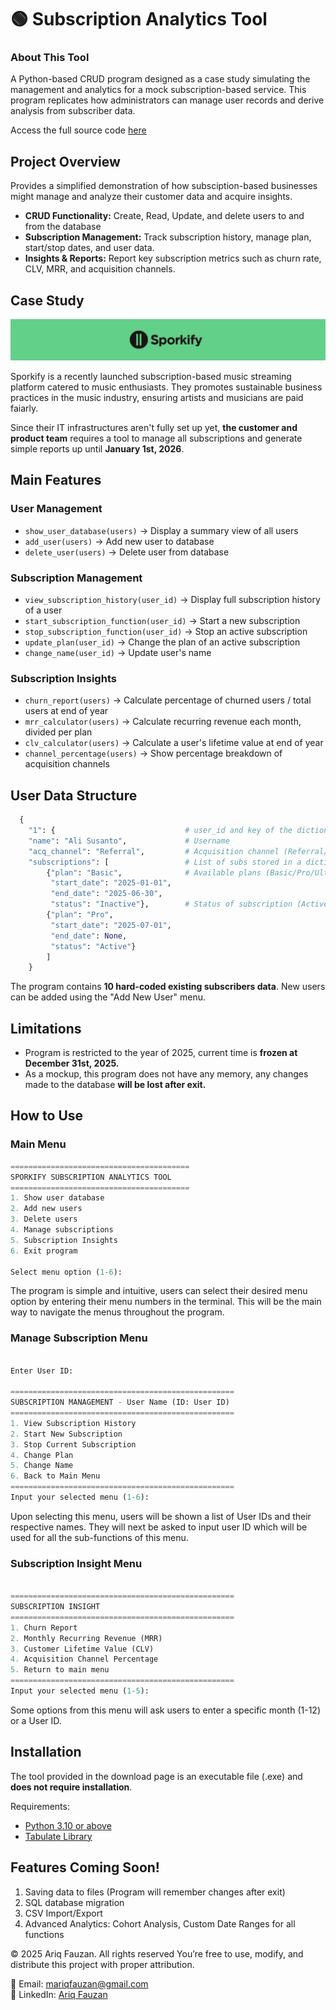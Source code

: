 # 🟢 Subscription Analytics Tool

### About This Tool
A Python-based CRUD program designed as a case study simulating the management and analytics for a mock subscription-based service. This program replicates how administrators can manage user records and derive analysis from subscriber data.

Access the full source code [here](https://github.com/ariq-ojan/subscription-analytics/blob/main/sporkify_subscriber_analytics_tool.py)

## Project Overview
Provides a simplified demonstration of how subsciption-based businesses might manage and analyze their customer data and acquire insights.
- **CRUD Functionality:** Create, Read, Update, and delete users to and from the database
- **Subscription Management:** Track subscription history, manage plan, start/stop dates, and user data.
- **Insights & Reports:** Report key subscription metrics such as churn rate, CLV, MRR, and acquisition channels.

## Case Study
<div align="center">
  <img src="https://github.com/ariq-ojan/subscription-analytics/blob/main/new_sporkify_banner.png">
</div>

Sporkify is a recently launched subscription-based music streaming platform catered to music enthusiasts. They promotes sustainable business practices in the music industry, ensuring artists and musicians are paid faiarly.

Since their IT infrastructures aren't fully set up yet, **the customer and product team** requires a tool to manage all subscriptions and generate simple reports up until **January 1st, 2026**.

## Main Features
### User Management
- `show_user_database(users)` → Display a summary view of all users  
- `add_user(users)` → Add new user to database  
- `delete_user(users)` → Delete user from database  

### Subscription Management
- `view_subscription_history(user_id)` → Display full subscription history of a user  
- `start_subscription_function(user_id)` → Start a new subscription  
- `stop_subscription_function(user_id)` → Stop an active subscription  
- `update_plan(user_id)` → Change the plan of an active subscription  
- `change_name(user_id)` → Update user's name  

### Subscription Insights
- `churn_report(users)` → Calculate percentage of churned users / total users at end of year
- `mrr_calculator(users)` → Calculate recurring revenue each month, divided per plan 
- `clv_calculator(users)` → Calculate a user's lifetime value at end of year 
- `channel_percentage(users)` → Show percentage breakdown of acquisition channels

## User Data Structure
```python
  {
    "1": {                             # user_id and key of the dictionary
    "name": "Ali Susanto",             # Username
    "acq_channel": "Referral",         # Acquisition channel (Referral/Ads/Organic)
    "subscriptions": [                 # List of subs stored in a dictionary
        {"plan": "Basic",              # Available plans (Basic/Pro/Ultimate)
         "start_date": "2025-01-01",
         "end_date": "2025-06-30",
         "status": "Inactive"},        # Status of subscription (Active/Inactive)
        {"plan": "Pro",               
         "start_date": "2025-07-01",
         "end_date": None,        
         "status": "Active"}
        ]
    }  
  ```
The program contains **10 hard-coded existing subscribers data**. New users can be added using the "Add New User" menu.

## Limitations
- Program is restricted to the year of 2025, current time is **frozen at December 31st, 2025.**
- As a mockup, this program does not have any memory, any changes made to the database **will be lost after exit.**

## How to Use

### Main Menu
```python
========================================
SPORKIFY SUBSCRIPTION ANALYTICS TOOL
========================================
1. Show user database
2. Add new users
3. Delete users
4. Manage subscriptions
5. Subscription Insights
6. Exit program

Select menu option (1-6):
```
The program is simple and intuitive, users can select their desired menu option by entering their menu numbers in the terminal. This will be the main way to navigate the menus throughout the program.

### Manage Subscription Menu

```python

Enter User ID:

==================================================
SUBSCRIPTION MANAGEMENT - User Name (ID: User ID)
==================================================
1. View Subscription History
2. Start New Subscription
3. Stop Current Subscription
4. Change Plan
5. Change Name
6. Back to Main Menu
==================================================
Input your selected menu (1-6):
```
Upon selecting this menu, users will be shown a list of User IDs and their respective names. They will next be asked to input user ID which will be used for all the sub-functions of this menu. 

### Subscription Insight Menu
```python

==================================================
SUBSCRIPTION INSIGHT
==================================================
1. Churn Report
2. Monthly Recurring Revenue (MRR)
3. Customer Lifetime Value (CLV)
4. Acquisition Channel Percentage
5. Return to main menu
==================================================
Input your selected menu (1-5):
```
Some options from this menu will ask users to enter a specific month (1-12) or a User ID.


## Installation

The tool provided in the download page is an executable file (.exe) and **does not require installation**. 

Requirements:
- [Python 3.10 or above](https://www.python.org/downloads/)
- [Tabulate Library](https://pypi.org/project/tabulate/)

## Features Coming Soon!
1. Saving data to files (Program will remember changes after exit)
1. SQL database migration
2. CSV Import/Export
3. Advanced Analytics: Cohort Analysis, Custom Date Ranges for all functions

© 2025 Ariq Fauzan. All rights reserved
You’re free to use, modify, and distribute this project with proper attribution.

📧 Email: [mariqfauzan@gmail.com](mailto:mariqfauzan@gmail.com)  
💼 LinkedIn: [Ariq Fauzan](https://www.linkedin.com/in/ariq-fauzan/)
